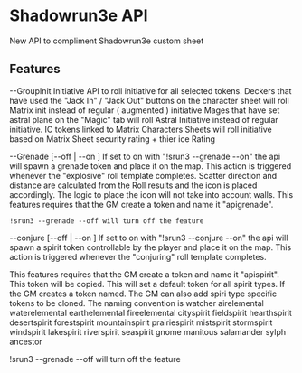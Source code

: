 # Shadowrun3e API
New API to compliment Shadowrun3e custom sheet

## Features
--GroupInit
    Initiative API to roll initiative for all selected tokens.
    Deckers that have used the "Jack In" / "Jack Out" buttons on the character sheet will roll Matrix init instead of regular ( augmented ) initiative
    Mages that have set astral plane on the "Magic" tab will roll Astral Initiative instead of regular initiative.
    IC tokens linked to Matrix Characters Sheets will roll initiative based on Matrix Sheet security rating + thier ice Rating

--Grenade [--off | --on ]
    If set to on with "!srun3 --grenade --on" the api will spawn a grenade token and place it on the map.  This action is triggered whenever the "explosive" roll template completes.  Scatter direction and distance are calculated from the Roll results and the icon is placed accordingly.  The logic to place the icon will not take into account walls.
    This features requires that the GM create a token and name it "apigrenade".

    !srun3 --grenade --off will turn off the feature

--conjure [--off | --on ]
If set to on with "!srun3 --conjure --on" the api will spawn a spirit token controllable by the player and place it on the map.  This action is triggered whenever the "conjuring" roll template completes.  

This features requires that the GM create a token and name it "apispirit".  This token will be copied.  This will set a default token for all spirit types. If the GM creates a token named.
The GM can also add spiri type specific tokens to be cloned.  The naming convention is
        watcher
        airelemental
        waterelemental
        earthelemental
        fireelemental
        cityspirit
        fieldspirit
        hearthspirit
        desertspirit
        forestspirit
        mountainspirit
        prairiespirit
        mistspirit
        stormspirit
        windspirit
        lakespirit
        riverspirit
        seaspirit
        gnome
        manitous
        salamander
        sylph
        ancestor



!srun3 --grenade --off will turn off the feature

